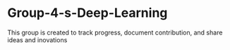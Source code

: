 # Group-4-s-Deep-Learning
This group is created to track progress, document contribution, and share ideas and inovations
